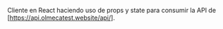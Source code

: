 Cliente en React haciendo uso de props y state para consumir la API de [https://api.olmecatest.website/api/].